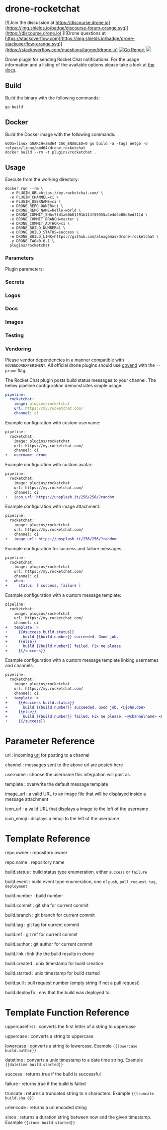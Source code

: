 # drone-rocketchat

[![Join the discussion at https://discourse.drone.io](https://img.shields.io/badge/discourse-forum-orange.svg)](https://discourse.drone.io)
[![Drone questions at https://stackoverflow.com](https://img.shields.io/badge/drone-stackoverflow-orange.svg)](https://stackoverflow.com/questions/tagged/drone.io)
[![Go Report](https://goreportcard.com/badge/github.com/drone-plugins/drone-rocketchat)](https://goreportcard.com/report/github.com/drone-plugins/drone-rocketchat)
[![](https://images.microbadger.com/badges/image/plugins/rocketchat.svg)](https://microbadger.com/images/plugins/rocketchat "Get your own image badge on microbadger.com")

Drone plugin for sending Rocket.Chat notifications. For the usage information and a listing of the available options please take a look at [the docs](https://github.com/alexgamas/drone-rocketchat/docs/).

## Build

Build the binary with the following commands:

```
go build
```

## Docker

Build the Docker image with the following commands:

```
GOOS=linux GOARCH=amd64 CGO_ENABLED=0 go build -a -tags netgo -o release/linux/amd64/drone-rocketchat
docker build --rm -t plugins/rocketchat .
```

## Usage

Execute from the working directory:

```
docker run --rm \
  -e PLUGIN_URL=https://my.rocketchat.com/ \
  -e PLUGIN_CHANNEL=ci \
  -e PLUGIN_USERNAME=ci \
  -e DRONE_REPO_OWNER=ci \
  -e DRONE_REPO_NAME=hello-world \
  -e DRONE_COMMIT_SHA=7fd1a60b01f91b314f59955a4e4d4e80d8edf11d \
  -e DRONE_COMMIT_BRANCH=master \
  -e DRONE_COMMIT_AUTHOR=ci \
  -e DRONE_BUILD_NUMBER=1 \
  -e DRONE_BUILD_STATUS=success \
  -e DRONE_BUILD_LINK=https://github.com/alexgamas/drone-rocketchat \
  -e DRONE_TAG=0.0.1 \
  plugins/rocketchat
```

### Parameters

Plugin parameters:


### Secrets


### Logos



### Docs


### Images


### Testing


### Vendoring

Please vendor dependencies in a manner compatible with `GOVENDOREXPERIMENT`. All official drone plugins should use [govend](https://github.com/govend/govend) with the `--prune` flag.

The Rocket.Chat plugin posts build status messages to your channel. The below pipeline configuration demonstrates simple usage:

```yaml
pipeline:
  rocketchat:
    image: plugins/rocketchat
    url: https://my.rocketchat.com/
    channel: ci
```

Example configuration with custom username:

```diff
pipeline:
  rocketchat:
    image: plugins/rocketchat
    url: https://my.rocketchat.com/
    channel: ci
+   username: drone
```

Example configuration with custom avatar:

```diff
pipeline:
  rocketchat:
    image: plugins/rocketchat
    url: https://my.rocketchat.com/
    channel: ci
+   icon_url: https://unsplash.it/256/256/?random
```

Example configuration with image attachment:

```diff
pipeline:
  rocketchat:
    image: plugins/rocketchat
    url: https://my.rocketchat.com/
    channel: ci
+   image_url: https://unsplash.it/256/256/?random
```

Example configuration for success and failure messages:

```diff
pipeline:
  rocketchat:
    image: plugins/rocketchat
    url: https://my.rocketchat.com/
    channel: ci
+   when:
+     status: [ success, failure ]
```

Example configuration with a custom message template:

```diff
pipeline:
  rocketchat:
    image: plugins/rocketchat
    url: https://my.rocketchat.com/
    channel: ci
+   template: >
+     {{#success build.status}}
+       build {{build.number}} succeeded. Good job.
+     {{else}}
+       build {{build.number}} failed. Fix me please.
+     {{/success}}
```

Example configuration with a custom message template linking usernames and channels:

```diff
pipeline:
  rocketchat:
    image: plugins/rocketchat
    url: https://my.rocketchat.com/
    channel: ci
+   template: >
+     {{#success build.status}}
+       build {{build.number}} succeeded. Good job. <@john.doe>
+     {{else}}
+       build {{build.number}} failed. Fix me please. <@channelname> <@someone>
+     {{/success}}
```

# Parameter Reference

url
: incoming [url](https://my.rocketchat.com/) for posting to a channel

channel
: messages sent to the above url are posted here

username
: choose the username this integration will post as

template
: overwrite the default message template

image_url
: a valid URL to an image file that will be displayed inside a message attachment

icon_url
: a valid URL that displays a image to the left of the username

icon_emoji
: displays a emoji to the left of the username

# Template Reference

repo.owner
: repository owner

repo.name
: repository name

build.status
: build status type enumeration, either `success` or `failure`

build.event
: build event type enumeration, one of `push`, `pull_request`, `tag`, `deployment`

build.number
: build number

build.commit
: git sha for current commit

build.branch
: git branch for current commit

build.tag
: git tag for current commit

build.ref
: git ref for current commit

build.author
: git author for current commit

build.link
: link the the build results in drone

build.created
: unix timestamp for build creation

build.started
: unix timestamp for build started

build.pull
: pull request number (empty string if not a pull request)

build.deployTo
: env that the build was deployed to.

# Template Function Reference

uppercasefirst
: converts the first letter of a string to uppercase

uppercase
: converts a string to uppercase

lowercase
: converts a string to lowercase. Example `{{lowercase build.author}}`

datetime
: converts a unix timestamp to a date time string. Example `{{datetime build.started}}`

success
: returns true if the build is successful

failure
: returns true if the build is failed

truncate
: returns a truncated string to n characters. Example `{{truncate build.sha 8}}`

urlencode
: returns a url encoded string

since
: returns a duration string between now and the given timestamp. Example `{{since build.started}}`
